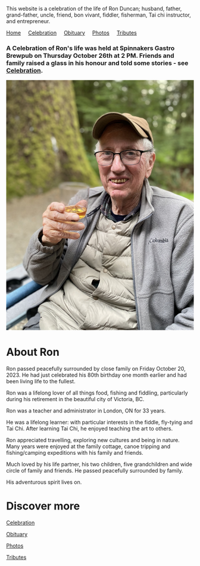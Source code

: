 This website is a celebration of the life of Ron Duncan; husband, father, grand-father, uncle, friend, bon vivant, fiddler, fisherman, Tai chi instructor, and entrepreneur.

[Home](./README.md) &nbsp;&nbsp;&nbsp;&nbsp;[Celebration](./celebration.md)  &nbsp;&nbsp;&nbsp;&nbsp;[Obituary](./obituary.md)  &nbsp;&nbsp;&nbsp;&nbsp;[Photos](./photos.md)  &nbsp;&nbsp;&nbsp;&nbsp;[Tributes](./tributes.md)

### A Celebration of Ron's life was held at Spinnakers Gastro Brewpub on Thursday October 26th at 2 PM. Friends and family raised a glass in his honour and told some stories - see [Celebration](./celebration.md). 

<img src="./assets/ronduncan036.png" alt="Ron and a glass of wine"/>

# About Ron

Ron passed peacefully surrounded by close family on Friday October 20, 2023.  He had just celebrated his 80th birthday one month earlier and had been living life to the fullest.

Ron was a lifelong lover of all things food, fishing and fiddling, particularly during his retirement in the beautiful city of Victoria, BC.

Ron was a teacher and administrator in London, ON for 33 years.

He was a lifelong learner: with particular interests in the fiddle, fly-tying and Tai Chi. After learning Tai Chi, he enjoyed teaching the art to others.

Ron appreciated travelling, exploring new cultures and being in nature. Many years were enjoyed at the family cottage, canoe tripping and fishing/camping expeditions with his family and friends.

Much loved by his life partner, his two children, five grandchildren and wide circle of family and friends. He passed peacefully surrounded by family.

His adventurous spirit lives on.

# Discover more

[Celebration](./celebration)

[Obituary](./obituary)

[Photos](./photos)

[Tributes](./tributes)
